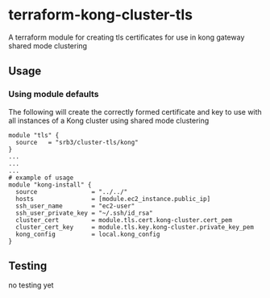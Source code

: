 # terraform-kong-cluster-tls

A terraform module for creating tls certificates for use in
kong gateway shared mode clustering

## Usage

### Using module defaults

The following will create the correctly formed
certificate and key to use with all instances of
a Kong cluster using shared mode clustering

```HCL
module "tls" {
  source   = "srb3/cluster-tls/kong"
}
...
...
...
# example of usage
module "kong-install" {
  source               = "../../"
  hosts                = [module.ec2_instance.public_ip]
  ssh_user_name        = "ec2-user"
  ssh_user_private_key = "~/.ssh/id_rsa"
  cluster_cert         = module.tls.cert.kong-cluster.cert_pem
  cluster_cert_key     = module.tls.key.kong-cluster.private_key_pem
  kong_config          = local.kong_config
}
```

## Testing

no testing yet
